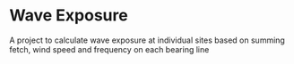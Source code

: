 # Wave Exposure
A project to calculate wave exposure at individual sites based on summing fetch, wind speed and frequency on each bearing line
